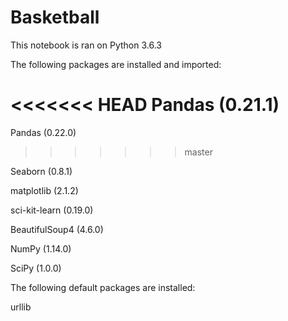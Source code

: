 # Basketball
This notebook is ran on Python 3.6.3

The following packages are installed and imported:

<<<<<<< HEAD
Pandas (0.21.1)
=======
Pandas (0.22.0)
>>>>>>> master

Seaborn (0.8.1)

matplotlib (2.1.2)

sci-kit-learn (0.19.0)

BeautifulSoup4 (4.6.0)

NumPy (1.14.0)

SciPy (1.0.0)

The following default packages are installed:

urllib
